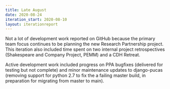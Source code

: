 ```yaml
---
title: Late August
date: 2020-08-24
iteration_start: 2020-08-10
layout: iterationreport
---
```


Not a lot of development work reported on GitHub because the primary team focus continues to be planning the new Research Partnership project. This iteration also included time spent on two internal project retrospectives (Shakespeare and Company Project, PEMM) and a CDH Retreat.

Active development work included progress on PPA bugfixes (delivered for testing but not complete) and minor maintenance updates to django-pucas (removing support for python 2.7 to fix the a failing master build, in preparation for migrating from master to main).

